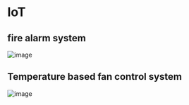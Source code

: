 # IoT

## fire alarm system
![image](https://user-images.githubusercontent.com/108066641/232731655-c0b61025-b1c4-461b-a76d-8e73515cd8bb.png)

## Temperature based fan control system
![image](https://user-images.githubusercontent.com/108066641/232731779-bb97ba60-856e-468c-8d3f-af5b7cc74639.png)
